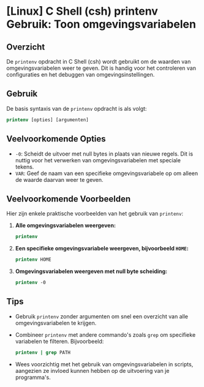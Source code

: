 # [Linux] C Shell (csh) printenv Gebruik: Toon omgevingsvariabelen

## Overzicht
De `printenv` opdracht in C Shell (csh) wordt gebruikt om de waarden van omgevingsvariabelen weer te geven. Dit is handig voor het controleren van configuraties en het debuggen van omgevingsinstellingen.

## Gebruik
De basis syntaxis van de `printenv` opdracht is als volgt:

```csh
printenv [opties] [argumenten]
```

## Veelvoorkomende Opties
- `-0`: Scheidt de uitvoer met null bytes in plaats van nieuwe regels. Dit is nuttig voor het verwerken van omgevingsvariabelen met speciale tekens.
- `VAR`: Geef de naam van een specifieke omgevingsvariabele op om alleen de waarde daarvan weer te geven.

## Veelvoorkomende Voorbeelden
Hier zijn enkele praktische voorbeelden van het gebruik van `printenv`:

1. **Alle omgevingsvariabelen weergeven:**

   ```csh
   printenv
   ```

2. **Een specifieke omgevingsvariabele weergeven, bijvoorbeeld `HOME`:**

   ```csh
   printenv HOME
   ```

3. **Omgevingsvariabelen weergeven met null byte scheiding:**

   ```csh
   printenv -0
   ```

## Tips
- Gebruik `printenv` zonder argumenten om snel een overzicht van alle omgevingsvariabelen te krijgen.
- Combineer `printenv` met andere commando's zoals `grep` om specifieke variabelen te filteren. Bijvoorbeeld:

   ```csh
   printenv | grep PATH
   ```

- Wees voorzichtig met het gebruik van omgevingsvariabelen in scripts, aangezien ze invloed kunnen hebben op de uitvoering van je programma's.